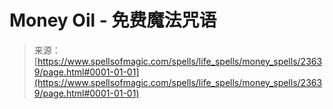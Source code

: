 <!--yml

category: 未分类

date: 2024-06-12 19:08:54

-->

# Money Oil - 免费魔法咒语

> 来源：[https://www.spellsofmagic.com/spells/life_spells/money_spells/23639/page.html#0001-01-01](https://www.spellsofmagic.com/spells/life_spells/money_spells/23639/page.html#0001-01-01)
